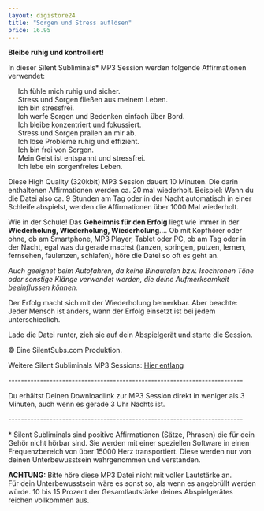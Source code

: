```yaml
---
layout: digistore24
title: "Sorgen und Stress auflösen"
price: 16.95
---
```

<p><strong>Bleibe ruhig und kontrolliert!</strong></p>
<p>In dieser Silent Subliminals* MP3 Session werden folgende Affirmationen verwendet:</p>
<p>&#xA0;&#xA0;&#xA0;&#xA0; Ich f&#xFC;hle mich ruhig und sicher.<br>&#xA0;&#xA0;&#xA0;&#xA0; Stress und Sorgen flie&#xDF;en aus meinem Leben.<br>&#xA0;&#xA0;&#xA0;&#xA0; Ich bin stressfrei.<br>&#xA0;&#xA0;&#xA0;&#xA0; Ich werfe Sorgen und Bedenken einfach &#xFC;ber Bord.<br>&#xA0;&#xA0;&#xA0;&#xA0; Ich bleibe konzentriert und fokussiert.<br>&#xA0;&#xA0;&#xA0;&#xA0; Stress und Sorgen prallen an mir ab.<br>&#xA0;&#xA0;&#xA0;&#xA0; Ich l&#xF6;se Probleme ruhig und effizient.<br>&#xA0;&#xA0;&#xA0;&#xA0; Ich bin frei von Sorgen.<br>&#xA0;&#xA0;&#xA0;&#xA0; Mein Geist ist entspannt und stressfrei.<br>&#xA0;&#xA0;&#xA0;&#xA0; Ich lebe ein sorgenfreies Leben.</p>
<p>Diese High Quality (320kbit) MP3 Session dauert 10 Minuten. Die darin enthaltenen Affirmationen werden ca. 20 mal wiederholt. Beispiel: Wenn du die Datei also ca. 9 Stunden am Tag oder in der Nacht automatisch in einer Schleife abspielst, werden die Affirmationen &#xFC;ber 1000 Mal wiederholt.</p>
<p>Wie in der Schule! Das <strong>Geheimnis f&#xFC;r den Erfolg</strong> liegt wie immer in der <strong>Wiederholung, Wiederholung, Wiederholung</strong>.... Ob mit Kopfh&#xF6;rer oder ohne, ob am Smartphone, MP3 Player, Tablet oder PC, ob am Tag oder in der Nacht, egal was du gerade machst (tanzen, springen, putzen, lernen, fernsehen, faulenzen, schlafen), h&#xF6;re die Datei so oft es geht an.</p>
<p><em>Auch geeignet beim Autofahren, da keine Binauralen bzw. Isochronen T&#xF6;ne oder sonstige Kl&#xE4;nge verwendet werden, die deine Aufmerksamkeit beeinflussen k&#xF6;nnen.</em></p>
<p>Der Erfolg macht sich mit der Wiederholung bemerkbar. Aber beachte: Jeder Mensch ist anders, wann der Erfolg einsetzt ist bei jedem unterschiedlich.</p>
<p>Lade die Datei runter, zieh sie auf dein Abspielger&#xE4;t und starte die Session.</p>
<p>&#xA9; Eine SilentSubs.com Produktion.</p>
<p>Weitere Silent Subliminals MP3 Sessions: <a href="http://silentsubs.com" target="_blank">Hier entlang</a></p>
<p>--------------------------------------------------------------------------</p>
<p>Du erh&#xE4;ltst Deinen Downloadlink zur MP3 Session direkt in weniger als 3 Minuten, auch wenn es gerade 3 Uhr Nachts ist.</p>
<p>--------------------------------------------------------------------------</p>
<p>* Silent Subliminals sind positive Affirmationen (S&#xE4;tze, Phrasen) die f&#xFC;r dein Geh&#xF6;r nicht h&#xF6;rbar sind. Sie werden mit einer speziellen Software in einen Frequenzbereich von &#xFC;ber 15000 Herz transportiert. Diese werden nur von deinen Unterbewusstsein wahrgenommen und verstanden.</p>
<p><strong>ACHTUNG:</strong> Bitte h&#xF6;re diese MP3 Datei nicht mit voller Lautst&#xE4;rke an. <br>F&#xFC;r dein Unterbewusstsein w&#xE4;re es sonst so, als wenn es angebr&#xFC;llt werden w&#xFC;rde. 10 bis 15 Prozent der Gesamtlautst&#xE4;rke deines Abspielger&#xE4;tes reichen vollkommen aus.&#xA0;</p>